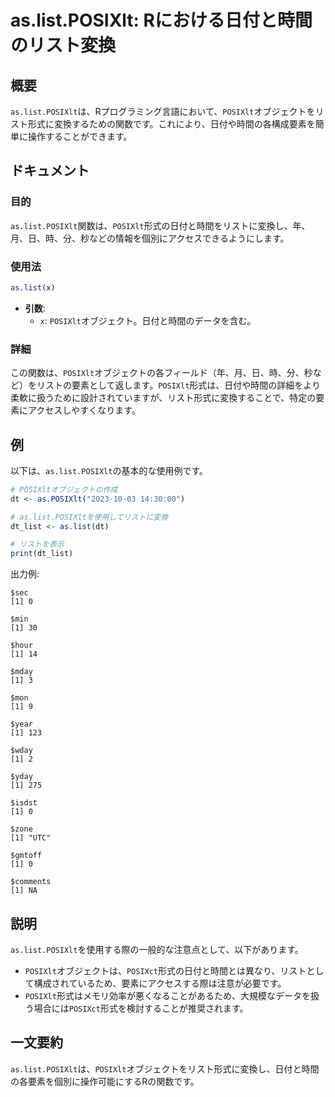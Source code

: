 <!--
Meta Description: # as.list.POSIXlt: Rにおける日付と時間のリスト変換 ## 概要 `as.list.POSIXlt`は、Rプログラミング言語において、`POSIXlt`オブジェクトをリスト形式に変換するための関数です。これにより、日付や時間の各構成要素を簡単に操作することができます。 ## ドキュ...
Meta Keywords: posixlt, list, dt_list, posixct, rにおける日付と時間のリスト変換
-->

# as.list.POSIXlt: Rにおける日付と時間のリスト変換

## 概要
`as.list.POSIXlt`は、Rプログラミング言語において、`POSIXlt`オブジェクトをリスト形式に変換するための関数です。これにより、日付や時間の各構成要素を簡単に操作することができます。

## ドキュメント
### 目的
`as.list.POSIXlt`関数は、`POSIXlt`形式の日付と時間をリストに変換し、年、月、日、時、分、秒などの情報を個別にアクセスできるようにします。

### 使用法
```R
as.list(x)
```
- **引数**:
  - `x`: `POSIXlt`オブジェクト。日付と時間のデータを含む。

### 詳細
この関数は、`POSIXlt`オブジェクトの各フィールド（年、月、日、時、分、秒など）をリストの要素として返します。`POSIXlt`形式は、日付や時間の詳細をより柔軟に扱うために設計されていますが、リスト形式に変換することで、特定の要素にアクセスしやすくなります。

## 例
以下は、`as.list.POSIXlt`の基本的な使用例です。

```R
# POSIXltオブジェクトの作成
dt <- as.POSIXlt("2023-10-03 14:30:00")

# as.list.POSIXltを使用してリストに変換
dt_list <- as.list(dt)

# リストを表示
print(dt_list)
```
出力例:
```
$sec
[1] 0

$min
[1] 30

$hour
[1] 14

$mday
[1] 3

$mon
[1] 9

$year
[1] 123

$wday
[1] 2

$yday
[1] 275

$isdst
[1] 0

$zone
[1] "UTC"

$gmtoff
[1] 0

$comments
[1] NA
```

## 説明
`as.list.POSIXlt`を使用する際の一般的な注意点として、以下があります。

- `POSIXlt`オブジェクトは、`POSIXct`形式の日付と時間とは異なり、リストとして構成されているため、要素にアクセスする際は注意が必要です。
- `POSIXlt`形式はメモリ効率が悪くなることがあるため、大規模なデータを扱う場合には`POSIXct`形式を検討することが推奨されます。

## 一文要約
`as.list.POSIXlt`は、`POSIXlt`オブジェクトをリスト形式に変換し、日付と時間の各要素を個別に操作可能にするRの関数です。